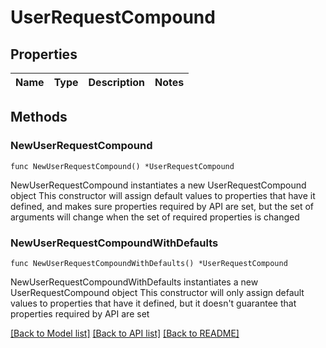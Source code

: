 # UserRequestCompound

## Properties

Name | Type | Description | Notes
------------ | ------------- | ------------- | -------------

## Methods

### NewUserRequestCompound

`func NewUserRequestCompound() *UserRequestCompound`

NewUserRequestCompound instantiates a new UserRequestCompound object
This constructor will assign default values to properties that have it defined,
and makes sure properties required by API are set, but the set of arguments
will change when the set of required properties is changed

### NewUserRequestCompoundWithDefaults

`func NewUserRequestCompoundWithDefaults() *UserRequestCompound`

NewUserRequestCompoundWithDefaults instantiates a new UserRequestCompound object
This constructor will only assign default values to properties that have it defined,
but it doesn't guarantee that properties required by API are set


[[Back to Model list]](../README.md#documentation-for-models) [[Back to API list]](../README.md#documentation-for-api-endpoints) [[Back to README]](../README.md)


